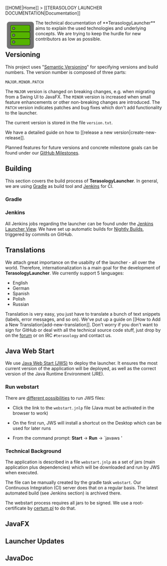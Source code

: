 [[HOME|Home]] > [[TERASOLOGY LAUNCHER DOCUMENTATION|Documentation]]

<img align="left" width="96px" src="images/documentation.png"/>
The technical documentation of **TerasologyLauncher** aims to explain the used technologies and underlying concepts. We 
are trying to keep the hurdle for new contributors as low as possible.

Versioning
----------
This project uses "[Semantic Versioning][SemVer]" for specifying versions and build numbers. The version number is 
composed of three parts:

~~~
MAJOR.MINOR.PATCH
~~~
The `MAJOR` version is changed on breaking changes, e.g. when migrating from a Swing UI to JavaFX. The `MINOR` version
is increased when small feature enhancements or other non-breaking changes are introduced. The `PATCH` version indicates 
 patches and bug fixes which don't add functionality to the launcher. 
 
The current version is stored in the file `version.txt`.

We have a detailed guide on how to [[release a new version|create-new-release]]. 

Planned features for future versions and concrete milestone goals can be found under our [GitHub Milestones](https://github.com/MovingBlocks/TerasologyLauncher/milestones).

Building
--------
This section covers the build process of **TerasologyLauncher**. In general, we are using [Gradle](gradle.org) as build 
tool and [Jenkins](jenkins-ci.org) for CI.

### Gradle

### Jenkins
All Jenkins jobs regarding the launcher can be found under the [Jenkins Launcher View](http://jenkins.terasology.org/view/Launcher/).
We have set up automatic builds for [Nightly Builds](http://jenkins.terasology.org/view/Launcher/job/TerasologyLauncherNightly/), triggered by commits on GitHub.

Translations
------------
We attach great importance on the usabilty of the launcher - all over the world. Therefore, internationalization is a 
main goal for the development of **TerasologyLauncher**. We currently support 5 languages:
 
 - English
 - German
 - Spanish
 - Polish
 - Russian

Translation is very easy, you just have to translate a bunch of text snippets (labels, error messages, and so on). We've 
put up a guide on [[How to Add a New Translation|add-new-translation]]. Don't worry if you don't want to sign for GitHub
or deal with all the technical source code stuff, just drop by on the [forum](forum.terasology.org) or on IRC `#terasology` 
and contact us. 

Java Web Start
--------------
We use [Java Web Start (JWS)](http://www.oracle.com/technetwork/java/javase/javawebstart/index.html) to deploy the launcher. It ensures the most current version of the application will be deployed, as well as the correct version of the Java Runtime Environment (JRE).

### Run webstart

There are [different possibilities](http://www.java.com/en/download/faq/java_webstart.xml) to run JWS files:

* Click the link to the `webstart.jnlp` file (Java must be activated in the browser to work)

* On the first run, JWS will install a shortcut on the Desktop which can be used for later runs

* From the command prompt: **Start** -> **Run** -> `javaws <LINK>' 

### Technical Background

The application is described in a file `webstart.jnlp` as a set of jars (main application plus dependencies) which will be downloaded and run by JWS when executed.

The file can be manually created by the gradle task `webstart`. Our Continuous Integration (CI) server does that on a regular basis. The latest automated build (see Jenkins section) is archived there.

The webstart process requires all jars to be signed. We use a root-certificate by [certum.pl](http://certum.pl) to do that.

JavaFX
------

Launcher Updates
----------------

JavaDoc
-------


[SemVer]: http://semver.org/ "SemVer"